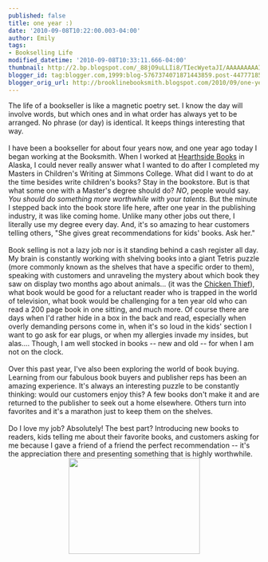 ```yaml
---
published: false
title: one year :)
date: '2010-09-08T10:22:00.003-04:00'
author: Emily
tags:
- Bookselling Life
modified_datetime: '2010-09-08T10:33:11.666-04:00'
thumbnail: http://2.bp.blogspot.com/_88jO9uLLIi8/TIecWyetaJI/AAAAAAAAAIo/6aUF7DsYAMk/s72-c/images.jpg
blogger_id: tag:blogger.com,1999:blog-5767374071871443859.post-4477718578731908526
blogger_orig_url: http://brooklinebooksmith.blogspot.com/2010/09/one-year.html
---
```


The life of a bookseller is like a magnetic poetry set.  I know the day will involve words, but which ones and in what order has always yet to be arranged.  No phrase (or day) is identical.  It keeps things interesting that way.<br /><br />I have been a bookseller for about four years now, and one year ago today I began working at the Booksmith.  When I worked at <a href="http://hearthsidebooks.com/">Hearthside Books</a> in Alaska, I could never really answer what I wanted to do after I completed my Masters in Children's Writing at Simmons College.  What did I want to do at the time besides write children's books?  Stay in the bookstore.  But is that what some one with a Master's degree should do?  <span style="font-style: italic;">NO</span>, people would say.  <span style="font-style: italic;">You should do something more worthwhile with your talents.   </span>But the minute I stepped back into the book store life here, after one year in the publishing industry, it was like coming home.  Unlike many other jobs out there, I literally use my degree every day.  And, it's so amazing to hear customers telling others, "She gives great recommendations for kids' books.  Ask her."<br /><br />Book selling is not a lazy job nor is it standing behind a cash register all day.  My brain is constantly working with shelving books into a giant Tetris puzzle (more commonly known as the shelves that have a specific order to them), speaking with customers and unraveling the mystery about which book they saw on display two months ago about animals... (it was the <a href="http://www.brooklinebooksmith-shop.com/book/9781592700929">Chicken Thief</a>), what book would be good for a reluctant reader who is trapped in the world of television, what book would be challenging for a ten year old who can read a 200 page book in one sitting, and much more.  Of course there are days when I'd rather hide in a box in the back and read, especially when overly demanding persons come in, when it's so loud in the kids' section I want to go ask for ear plugs, or when my allergies invade my insides, but alas....  Though, I am well stocked in books -- new and old -- for when I am not on the clock.<br /><br />Over this past year, I've also been exploring the world of book buying.  Learning from our fabulous book buyers and publisher reps has been an amazing experience.  It's always an interesting puzzle to be constantly thinking: would our customers enjoy this?  A few books don't make it and are returned to the publisher to seek out a home elsewhere.  Others turn into favorites and it's a marathon just to keep them on the shelves.<br /><br />Do I love my job?  Absolutely!  The best part?  Introducing new books to readers, kids telling me about their favorite books, and customers asking for me because I gave a friend of a friend the perfect recommendation -- it's the appreciation there and presenting something that is highly worthwhile.<a onblur="try {parent.deselectBloggerImageGracefully();} catch(e) {}" href="http://2.bp.blogspot.com/_88jO9uLLIi8/TIecWyetaJI/AAAAAAAAAIo/6aUF7DsYAMk/s1600/images.jpg"><img style="margin: 0px auto 10px; display: block; text-align: center; cursor: pointer; width: 263px; height: 192px;" src="http://2.bp.blogspot.com/_88jO9uLLIi8/TIecWyetaJI/AAAAAAAAAIo/6aUF7DsYAMk/s320/images.jpg" alt="" id="BLOGGER_PHOTO_ID_5514548184060094610" border="0" /></a>